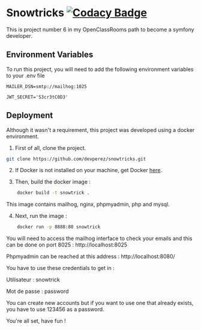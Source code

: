 
# Snowtricks [![Codacy Badge](https://app.codacy.com/project/badge/Grade/08d1895363874a17b29955f9dec6cd03)](https://app.codacy.com/gh/devperez/snowtricks/dashboard?utm_source=gh&utm_medium=referral&utm_content=&utm_campaign=Badge_grade)

This is project number 6 in my OpenClassRooms path to become a symfony developer.

## Environment Variables

To run this project, you will need to add the following environment variables to your .env file

`MAILER_DSN=smtp://mailhog:1025`

`JWT_SECRET='S3cr3tC0D3'`


## Deployment

Although it wasn't a requirement, this project was developed using a docker environment.

1. First of all, clone the project.

```bash
git clone https://github.com/devperez/snowtricks.git
```
2. If Docker is not installed on your machine, get Docker [here](https://docs.docker.com/get-docker/).

3.  Then, build the docker image :

```bash
    docker build -t snowtrick .
```
This image contains mailhog, nginx, phpmyadmin, php and mysql.

4. Next, run the image :
```bash
    docker run -p 8888:80 snowtrick
```
You will need to access the mailhog interface to check your emails and this can be done on port 8025 :
http://localhost:8025

Phpmyadmin can be reached at this address :
http://localhost:8080/

You have to use these credentials to get in :

Utilisateur : snowtrick

Mot de passe : password

You can create new accounts but if you want to use one that already exists, you have to use 123456 as a password.

You're all set, have fun !